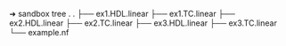 ➜  sandbox tree .
.
├── ex1.HDL.linear
├── ex1.TC.linear
├── ex2.HDL.linear
├── ex2.TC.linear
├── ex3.HDL.linear
├── ex3.TC.linear
└── example.nf